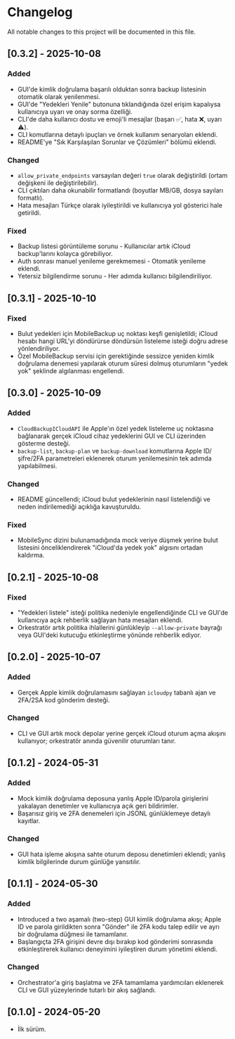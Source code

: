 # Changelog

All notable changes to this project will be documented in this file.

## [0.3.2] - 2025-10-08
### Added
- GUI'de kimlik doğrulama başarılı olduktan sonra backup listesinin otomatik olarak yenilenmesi.
- GUI'de "Yedekleri Yenile" butonuna tıklandığında özel erişim kapalıysa kullanıcıya uyarı ve onay sorma özelliği.
- CLI'de daha kullanıcı dostu ve emoji'li mesajlar (başarı ✅, hata ❌, uyarı ⚠️).
- CLI komutlarına detaylı ipuçları ve örnek kullanım senaryoları eklendi.
- README'ye "Sık Karşılaşılan Sorunlar ve Çözümleri" bölümü eklendi.

### Changed
- `allow_private_endpoints` varsayılan değeri `true` olarak değiştirildi (ortam değişkeni ile değiştirilebilir).
- CLI çıktıları daha okunabilir formatlandı (boyutlar MB/GB, dosya sayıları formatlı).
- Hata mesajları Türkçe olarak iyileştirildi ve kullanıcıya yol gösterici hale getirildi.

### Fixed
- Backup listesi görüntüleme sorunu - Kullanıcılar artık iCloud backup'larını kolayca görebiliyor.
- Auth sonrası manuel yenileme gerekmemesi - Otomatik yenileme eklendi.
- Yetersiz bilgilendirme sorunu - Her adımda kullanıcı bilgilendiriliyor.

## [0.3.1] - 2025-10-10
### Fixed
- Bulut yedekleri için MobileBackup uç noktası keşfi genişletildi; iCloud hesabı hangi URL'yi döndürürse döndürsün listeleme
  isteği doğru adrese yönlendiriliyor.
- Özel MobileBackup servisi için gerektiğinde sessizce yeniden kimlik doğrulama denemesi yapılarak oturum süresi dolmuş
  oturumların "yedek yok" şeklinde algılanması engellendi.

## [0.3.0] - 2025-10-09
### Added
- `CloudBackupICloudAPI` ile Apple'ın özel yedek listeleme uç noktasına bağlanarak gerçek iCloud cihaz
  yedeklerini GUI ve CLI üzerinden gösterme desteği.
- `backup-list`, `backup-plan` ve `backup-download` komutlarına Apple ID/şifre/2FA parametreleri eklenerek
  oturum yenilemesinin tek adımda yapılabilmesi.

### Changed
- README güncellendi; iCloud bulut yedeklerinin nasıl listelendiği ve neden indirilemediği açıklığa kavuşturuldu.

### Fixed
- MobileSync dizini bulunamadığında mock veriye düşmek yerine bulut listesini önceliklendirerek "iCloud'da yedek yok" algısını ortadan kaldırma.

## [0.2.1] - 2025-10-08
### Fixed
- "Yedekleri listele" isteği politika nedeniyle engellendiğinde CLI ve GUI'de kullanıcıya açık rehberlik sağlayan hata mesajları eklendi.
- Orkestratör artık politika ihlallerini günlükleyip `--allow-private` bayrağı veya GUI'deki kutucuğu etkinleştirme yönünde rehberlik ediyor.

## [0.2.0] - 2025-10-07
### Added
- Gerçek Apple kimlik doğrulamasını sağlayan `icloudpy` tabanlı ajan ve 2FA/2SA kod gönderim desteği.

### Changed
- CLI ve GUI artık mock depolar yerine gerçek iCloud oturum açma akışını kullanıyor; orkestratör anında güvenilir oturumları tanır.

## [0.1.2] - 2024-05-31
### Added
- Mock kimlik doğrulama deposuna yanlış Apple ID/parola girişlerini yakalayan denetimler ve kullanıcıya açık geri bildirimler.
- Başarısız giriş ve 2FA denemeleri için JSONL günlüklemeye detaylı kayıtlar.

### Changed
- GUI hata işleme akışına sahte oturum deposu denetimleri eklendi; yanlış kimlik bilgilerinde durum günlüğe yansıtılır.

## [0.1.1] - 2024-05-30
### Added
- Introduced a two aşamalı (two-step) GUI kimlik doğrulama akışı; Apple ID ve parola girildikten sonra "Gönder" ile 2FA kodu talep edilir ve ayrı bir doğrulama düğmesi ile tamamlanır.
- Başlangıçta 2FA girişini devre dışı bırakıp kod gönderimi sonrasında etkinleştirerek kullanıcı deneyimini iyileştiren durum yönetimi eklendi.

### Changed
- Orchestrator'a giriş başlatma ve 2FA tamamlama yardımcıları eklenerek CLI ve GUI yüzeylerinde tutarlı bir akış sağlandı.

## [0.1.0] - 2024-05-20
- İlk sürüm.
